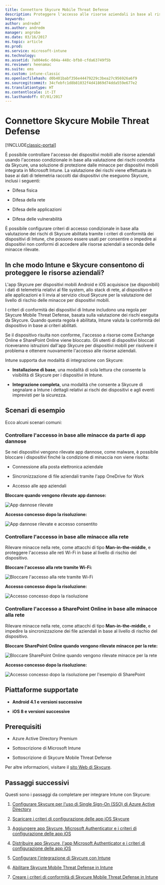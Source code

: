 ```yaml
---
title: Connettore Skycure Mobile Threat Defense
description: Proteggere l'accesso alle risorse aziendali in base al rischio di dispositivi, reti e applicazioni con il connettore Skycure Mobile Threat Defense e Intune.
keywords: 
author: andredm7
ms.author: andredm
manager: angrobe
ms.date: 03/16/2017
ms.topic: article
ms.prod: 
ms.service: microsoft-intune
ms.technology: 
ms.assetid: 7a004e6c-604a-448c-bfb8-cfda63749f5b
ms.reviewer: heenamac
ms.suite: ems
ms.custom: intune-classic
ms.openlocfilehash: d0b401babf356e44479229c3bea27c956926a6f9
ms.sourcegitcommit: 34cfebfc1d8b81032f4d41869d74dda559e677e2
ms.translationtype: HT
ms.contentlocale: it-IT
ms.lasthandoff: 07/01/2017
---
```

# <a name="skycure-mobile-threat-defense-connector"></a>Connettore Skycure Mobile Threat Defense

[!INCLUDE[classic-portal](../includes/classic-portal.md)]

È possibile controllare l'accesso dei dispositivi mobili alle risorse aziendali usando l'accesso condizionale in base alla valutazione dei rischi condotta da Skycure, una soluzione di protezione dalle minacce per dispositivi mobili integrata in Microsoft Intune. La valutazione dei rischi viene effettuata in base ai dati di telemetria raccolti dai dispositivi che eseguono Skycure, inclusi i seguenti:

-   Difesa fisica

-   Difesa della rete

-   Difesa delle applicazioni

-   Difesa delle vulnerabilità

È possibile configurare criteri di accesso condizionale in base alla valutazione dei rischi di Skycure abilitata tramite i criteri di conformità dei dispositivi di Intune, che possono essere usati per consentire o impedire ai dispositivi non conformi di accedere alle risorse aziendali a seconda delle minacce rilevate.

## <a name="how-do-intune-and-skycure-help-protect-your-company-resources"></a>In che modo Intune e Skycure consentono di proteggere le risorse aziendali?

L'app Skycure per dispositivi mobili Android e iOS acquisisce (se disponibili) i dati di telemetria relativi al file system, allo stack di rete, al dispositivo e alle applicazioni e li invia al servizio cloud Skycure per la valutazione del livello di rischio delle minacce per dispositivi mobili.

I criteri di conformità dei dispositivi di Intune includono una regola per Skycure Mobile Threat Defense, basata sulla valutazione dei rischi eseguita da Skycure. Quando questa regola è abilitata, Intune valuta la conformità del dispositivo in base ai criteri abilitati.

Se il dispositivo risulta non conforme, l'accesso a risorse come Exchange Online e SharePoint Online viene bloccato. Gli utenti di dispositivi bloccati riceveranno istruzioni dall'app Skycure per dispositivi mobili per risolvere il problema e ottenere nuovamente l'accesso alle risorse aziendali.

Intune supporta due modalità di integrazione con Skycure:

-   **Installazione di base**, una modalità di sola lettura che consente la visibilità di Skycure per i dispositivi in Intune.

-   **Integrazione completa**, una modalità che consente a Skycure di segnalare a Intune i dettagli relativi ai rischi dei dispositivi e agli eventi imprevisti per la sicurezza.

## <a name="sample-scenarios"></a>Scenari di esempio

Ecco alcuni scenari comuni:

### <a name="control-access-based-on-threats-from-malicious-apps"></a>Controllare l'accesso in base alle minacce da parte di app dannose

Se nei dispositivi vengono rilevate app dannose, come malware, è possibile bloccare i dispositivi finché la condizione di minaccia non viene risolta:

-   Connessione alla posta elettronica aziendale

-   Sincronizzazione di file aziendali tramite l'app OneDrive for Work

-   Accesso alle app aziendali

**Bloccare quando vengono rilevate app dannose:**

![App dannose rilevate](../media/mtp/skycure-arch-1.png)

**Accesso concesso dopo la risoluzione:**

![App dannose rilevate e accesso consentito](../media/mtp/skycure-arch-2.png)

### <a name="control-access-based-on-threat-to-network"></a>Controllare l'accesso in base alle minacce alla rete

Rilevare minacce nella rete, come attacchi di tipo **Man-in-the-middle**, e proteggere l'accesso alle reti Wi-Fi in base al livello di rischio del dispositivo.

**Bloccare l'accesso alla rete tramite Wi-Fi:**

![Bloccare l'accesso alla rete tramite Wi-Fi](../media/mtp/skycure-arch-3.png)

**Accesso concesso dopo la risoluzione:**

![Accesso concesso dopo la risoluzione](../media/mtp/skycure-arch-4.png)

### <a name="control-access-to-sharepoint-online-based-on-threat-to-network"></a>Controllare l'accesso a SharePoint Online in base alle minacce alla rete

Rilevare minacce nella rete, come attacchi di tipo **Man-in-the-middle**, e impedire la sincronizzazione dei file aziendali in base al livello di rischio del dispositivo.

**Bloccare SharePoint Online quando vengono rilevate minacce per la rete:**

![Bloccare SharePoint Online quando vengono rilevate minacce per la rete](../media/mtp/skycure-arch-5.png)

**Accesso concesso dopo la risoluzione:**

![Accesso concesso dopo la risoluzione per l'esempio di SharePoint](../media/mtp/skycure-arch-6.png)

## <a name="supported-platforms"></a>Piattaforme supportate

-   **Android 4.1 e versioni successive**

-   **iOS 8 e versioni successive**

## <a name="pre-requisites"></a>Prerequisiti

-   Azure Active Directory Premium

-   Sottoscrizione di Microsoft Intune

-   Sottoscrizione di Skycure Mobile Threat Defense

Per altre informazioni, visitare il [sito Web di Skycure](https://www.skycure.com/skycure-microsoft-integration/).

## <a name="next-steps"></a>Passaggi successivi

Questi sono i passaggi da completare per integrare Intune con Skycure:

1.  [Configurare Skycure per l'uso di Single Sign-On (SSO) di Azure Active Directory](/intune-classic/deploy-use/configure-skycure-to-use-azure-active-directory-single-sign-on)

2.  [Scaricare i criteri di configurazione delle app iOS Skycure](/intune-classic/deploy-use/download-skycure-ios-app-configuration-policy)

3.  [Aggiungere app Skycure, Microsoft Authenticator e i criteri di configurazione delle app iOS](/intune-classic/deploy-use/add-skycure-apps-microsoft-authenticator-and-ios-app-configuration-policy)

4.  [Distribuire app Skycure, l'app Microsoft Authenticator e i criteri di configurazione delle app iOS](/intune-classic/deploy-use/deploy-skycure-apps-microsoft-authenticator-app-and-ios-app-configuration-policy)

5.  [Configurare l'integrazione di Skycure con Intune](/intune-classic/deploy-use/setup-the-skycure-integration-with-Intune)

6.  [Abilitare Skycure Mobile Threat Defense in Intune](/intune-classic/deploy-use/enable-skycure-mobile-threat-defense-in-intune)

7.  [Creare i criteri di conformità di Skycure Mobile Threat Defense in Intune](/intune-classic/deploy-use/create-skycure-mobile-threat-defense-compliance-policy)
